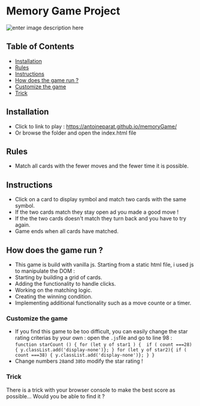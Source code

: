 # Memory Game Project

![enter image description here](https://www.antoineparat.com/img/memory.png)

## Table of Contents

* [Installation](#installation)
* [Rules](#rules)
* [Instructions](#instructions)
* [How does the game run ?](#How-does-the-game-run-?)
* [Customize the game](#customize-the-game)
* [Trick](#trick)

## Installation

* Click to link to play  : https://antoineparat.github.io/memoryGame/
* Or browse the folder and open the index.html file

## Rules
* Match all cards with the fewer moves and the fewer time it is possible.

## Instructions
* Click on a card to display symbol and match two cards with the same symbol.
* If the two cards match they stay open ad you made a good move !
* If the the two cards doesn't match they turn back and you have to try again.
* Game ends when all cards have matched.

## How does the game run ?

* This game is build with vanilla js. Starting from a static html file, i used js to manipulate the DOM :
* Starting by building a grid of cards.
* Adding the functionality to handle clicks.
* Working on the matching logic.
* Creating the winning condition.
* Implementing additional functionality such as a move counte or a timer.

### Customize the game

* If you find this game to be too difficult, you can easily change the star rating criterias by your own : open the `.js`file and go to line 98 : `function starCount () {
  for (let y of star1 ) { 
    if ( count ===28) { y.classList.add('display-none')};
  }
  for (let y of star2){
    if ( count ===38) { y.classList.add('display-none')};
  }
} `
* Change numbers `28`and `38`to modify the star rating ! 

### Trick 

There is a trick with your browser console to make the best score as possible... Would you be able to find it ?

